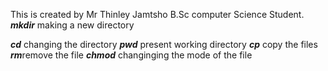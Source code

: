 This is created by Mr Thinley Jamtsho
B.Sc computer Science Student.
***mkdir***
making a new directory

***cd***
changing the directory
***pwd***
present working directory
***cp***
copy the files
***rm***remove the file
***chmod*** changinging the mode of the file

